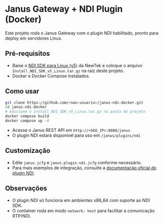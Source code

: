 # Janus Gateway + NDI Plugin (Docker)

Este projeto roda o Janus Gateway com o plugin NDI habilitado, pronto para deploy em servidores Linux.

## Pré-requisitos

- Baixe o [NDI SDK para Linux (v5)](https://www.ndi.tv/sdk/) da NewTek e coloque o arquivo `Install_NDI_SDK_v5_Linux.tar.gz` na raiz deste projeto.
- Docker e Docker Compose instalados.

## Como usar

```sh
git clone https://github.com/<seu-usuario>/janus-ndi-docker.git
cd janus-ndi-docker
# Adicione o Install_NDI_SDK_v5_Linux.tar.gz na pasta do projeto
docker compose build
docker compose up -d
```

- Acesse o Janus REST API em `http://<SEU_IP>:8088/janus`
- O plugin NDI estará disponível para uso em `/janus/plugins/ndi`

## Customização

- Edite `janus.jcfg` e `janus.plugin.ndi.jcfg` conforme necessário.
- Para mais exemplos de integração, consulte a [documentação oficial do plugin NDI](https://github.com/meetecho/janus-gateway-ndi).

## Observações

- O plugin NDI só funciona em ambientes x86_64 com suporte ao NDI SDK.
- O container roda em modo `network: host` para facilitar a comunicação RTP/NDI.
